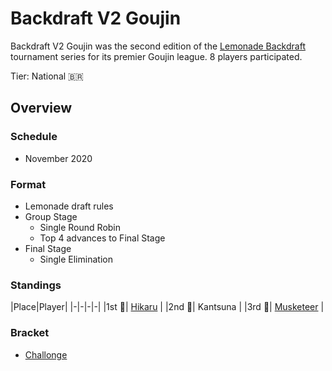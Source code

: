 # Backdraft V2 Goujin

Backdraft V2 Goujin was the second edition of the [Lemonade Backdraft](bdmain.md) tournament series for its premier Goujin league.
8 players participated.

Tier: National :brazil:

## Overview

### Schedule
- November 2020

### Format
- Lemonade draft rules
- Group Stage
    - Single Round Robin 
    - Top 4 advances to Final Stage
- Final Stage
    - Single Elimination

### Standings

|Place|Player|
|-|-|-|-|
|1st :1st_place_medal:| [Hikaru](../../players/brazilian/hikky.md) |
|2nd :2nd_place_medal:| Kantsuna |
|3rd :3rd_place_medal:| [Musketeer](../../players/brazilian/musketeer.md) |

### Bracket
- [Challonge](https://challonge.com/goujin2)